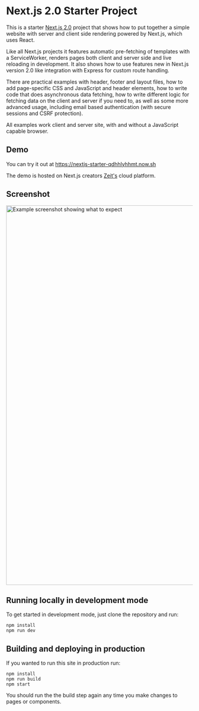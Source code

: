 # Next.js 2.0 Starter Project

This is a starter [Next.js 2.0](https://zeit.co/blog/next) project that shows how to put together a simple website with server and client side rendering powered by Next.js, which uses React.

Like all Next.js projects it features automatic pre-fetching of templates with a ServiceWorker, renders pages both client and server side and live reloading in development. It also shows how to use features new in Next.js version 2.0 like integration with Express for custom route handling.

There are practical examples with header, footer and layout files, how to add page-specific CSS and JavaScript and header elements, how to write code that does asynchronous data fetching, how to write different logic for fetching data on the client and server if you need to, as well as some more advanced usage, including email based authentication (with secure sessions and CSRF protection).

All examples work client and server site, with and without a JavaScript capable browser.

## Demo

You can try it out at https://nextjs-starter-qdhhlyhhmt.now.sh

The demo is hosted on Next.js creators [Zeit's](https://zeit.co) cloud platform.

## Screenshot 

<img width="1024" alt="Example screenshot showing what to expect" src="https://cloud.githubusercontent.com/assets/595695/21877741/1058e502-d885-11e6-91e9-51715b5ca1ab.png">

## Running locally in development mode

To get started in development mode, just clone the repository and run:

    npm install
    npm run dev

## Building and deploying in production

If you wanted to run this site in production run:

    npm install
    npm run build
    npm start

You should run the the build step again any time you make changes to pages or
components.
